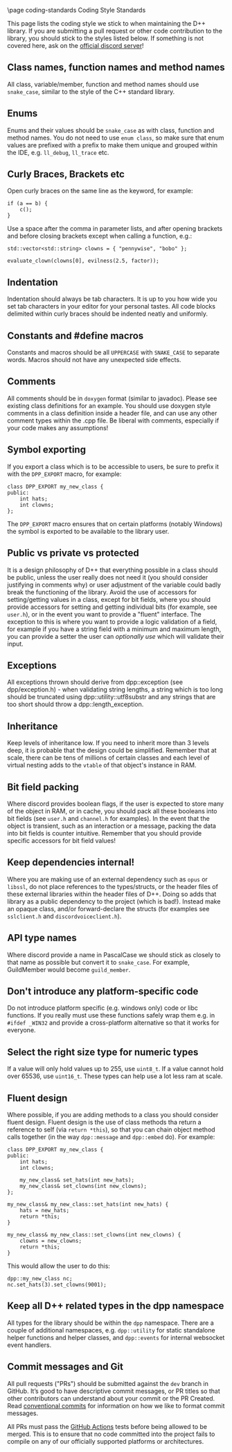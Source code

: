 \page coding-standards Coding Style Standards

This page lists the coding style we stick to when maintaining the D++ library. If you are submitting a pull request or other code contribution to the library, you should stick to the styles listed below. If something is not covered here, ask on the [official discord server](https://discord.gg/dpp)!

## Class names, function names and method names
All class, variable/member, function and method names should use `snake_case`, similar to the style of the C++ standard library.

## Enums
Enums and their values should be `snake_case` as with class, function and method names. You do not need to use `enum class`, so make sure that enum values are prefixed with a prefix to make them unique and grouped within the IDE, e.g. `ll_debug`, `ll_trace` etc.


## Curly Braces, Brackets etc

Open curly braces on the same line as the keyword, for example:

~~~~~~~~~~~~~~~~~~~~~~~~~~~~~~~~~~~~~~~~~~~~~~~~~~~~{.cpp}
if (a == b) {
	c();
}
~~~~~~~~~~~~~~~~~~~~~~~~~~~~~~~~~~~~~~~~~~~~~~~~~~~~

Use a space after the comma in parameter lists, and after opening brackets and before closing brackets except when calling a function, e.g.:

~~~~~~~~~~~~~~~~~~~~~~~~~~~~~~~~~~~~~~~~~~~~~~~~~~~~{.cpp}
std::vector<std::string> clowns = { "pennywise", "bobo" };

evaluate_clown(clowns[0], evilness(2.5, factor));
~~~~~~~~~~~~~~~~~~~~~~~~~~~~~~~~~~~~~~~~~~~~~~~~~~~~

## Indentation
Indentation should always be tab characters. It is up to you how wide you set tab characters in your editor for your personal tastes. All code blocks delimited within curly braces should be indented neatly and uniformly.

## Constants and \#define macros
Constants and macros should be all `UPPERCASE` with `SNAKE_CASE` to separate words. Macros should not have any unexpected side effects.

## Comments
All comments should be in `doxygen` format (similar to javadoc). Please see existing class definitions for an example. You should use doxygen style comments in a class definition inside a header file, and can use any other comment types within the .cpp file. Be liberal with comments, especially if your code makes any assumptions!

## Symbol exporting
If you export a class which is to be accessible to users, be sure to prefix it with the `DPP_EXPORT` macro, for example:

~~~~~~~~~~~~~~~~~~~~~~~~~~~~~~~~~~~~~~~~~~~~~~~~~~~~{.cpp}
class DPP_EXPORT my_new_class {
public:
	int hats;
	int clowns;
};
~~~~~~~~~~~~~~~~~~~~~~~~~~~~~~~~~~~~~~~~~~~~~~~~~~~~

The `DPP_EXPORT` macro ensures that on certain platforms (notably Windows) the symbol is exported to be available to the library user.

## Public vs private vs protected
It is a design philosophy of D++ that everything possible in a class should be public, unless the user really does not need it (you should consider justifying in comments why) or user adjustment of the variable could badly break the functioning of the library. Avoid the use of accessors for setting/getting values in a class, except for bit fields, where you should provide accessors for setting and getting individual bits (for example, see `user.h`), or in the event you want to provide a "fluent" interface. The exception to this is where you want to provide a logic validation of a field, for example if you have a string field with a minimum and maximum length, you can provide a setter the user can *optionally use* which will validate their input.

## Exceptions
All exceptions thrown should derive from dpp::exception (see dpp/exception.h) - when validating string lengths, a string which is too long should be truncated using dpp::utility::utf8substr and any strings that are too short should throw a dpp::length_exception.

## Inheritance
Keep levels of inheritance low. If you need to inherit more than 3 levels deep, it is probable that the design could be simplified. Remember that at scale, there can be tens of millions of certain classes and each level of virtual nesting adds to the `vtable` of that object's instance in RAM.

## Bit field packing
Where discord provides boolean flags, if the user is expected to store many of the object in RAM, or in cache, you should pack all these booleans into bit fields (see `user.h` and `channel.h` for examples). In the event that the object is transient, such as an interaction or a message, packing the data into bit fields is counter intuitive. Remember that you should provide specific accessors for bit field values!

## Keep dependencies internal!
Where you are making use of an external dependency such as `opus` or `libssl`, do not place references to the types/structs, or the header files of these external libraries within the header files of D++. Doing so adds that library as a public dependency to the project (which is bad!). Instead make an opaque class, and/or forward-declare the structs (for examples see `sslclient.h` and `discordvoiceclient.h`).

## API type names
Where discord provide a name in PascalCase we should stick as closely to that name as possible but convert it to `snake_case`. For example, GuildMember would become `guild_member`.

## Don't introduce any platform-specific code
Do not introduce platform specific (e.g. windows only) code or libc functions. If you really must use these functions safely wrap them e.g. in `#ifdef _WIN32` and provide a cross-platform alternative so that it works for everyone.

## Select the right size type for numeric types
If a value will only hold values up to 255, use `uint8_t`. If a value cannot hold over 65536, use `uint16_t`. These types can help use a lot less ram at scale.

## Fluent design
Where possible, if you are adding methods to a class you should consider fluent design. Fluent design is the use of class methods tha return a reference to self (via `return *this`), so that you can chain object method calls together (in the way `dpp::message` and `dpp::embed` do). For example:

~~~~~~~~~~~~~~~~~~~~~~~~~~~~~~~~~~~~~~~~~~~~~~~~~~~~{.cpp}
class DPP_EXPORT my_new_class {
public:
	int hats;
	int clowns;

	my_new_class& set_hats(int new_hats);
	my_new_class& set_clowns(int new_clowns);
};

my_new_class& my_new_class::set_hats(int new_hats) {
	hats = new_hats;
	return *this;
}

my_new_class& my_new_class::set_clowns(int new_clowns) {
	clowns = new_clowns;
	return *this;
}

~~~~~~~~~~~~~~~~~~~~~~~~~~~~~~~~~~~~~~~~~~~~~~~~~~~~

This would allow the user to do this:

~~~~~~~~~~~~~~~~~~~~~~~~~~~~~~~~~~~~~~~~~~~~~~~~~~~~{.cpp}
dpp::my_new_class nc;
nc.set_hats(3).set_clowns(9001);
~~~~~~~~~~~~~~~~~~~~~~~~~~~~~~~~~~~~~~~~~~~~~~~~~~~~

## Keep all D++ related types in the dpp namespace

All types for the library should be within the `dpp` namespace. There are a couple of additional namespaces, e.g. `dpp::utility` for static standalone helper functions and helper classes, and `dpp::events` for internal websocket event handlers.

## Commit messages and Git

All pull requests ("PRs") should be submitted against the `dev` branch in GitHub. It’s good to have descriptive commit messages, or PR titles so that other contributors can understand about your commit or the PR Created. Read [conventional commits](https://www.conventionalcommits.org/en/v1.0.0-beta.3/) for information on how we like to format commit messages.

All PRs must pass the [GitHub Actions](https://github.com/brainboxdotcc/DPP/actions) tests before being allowed to be merged. This is to ensure that no code committed into the project fails to compile on any of our officially supported platforms or architectures.

